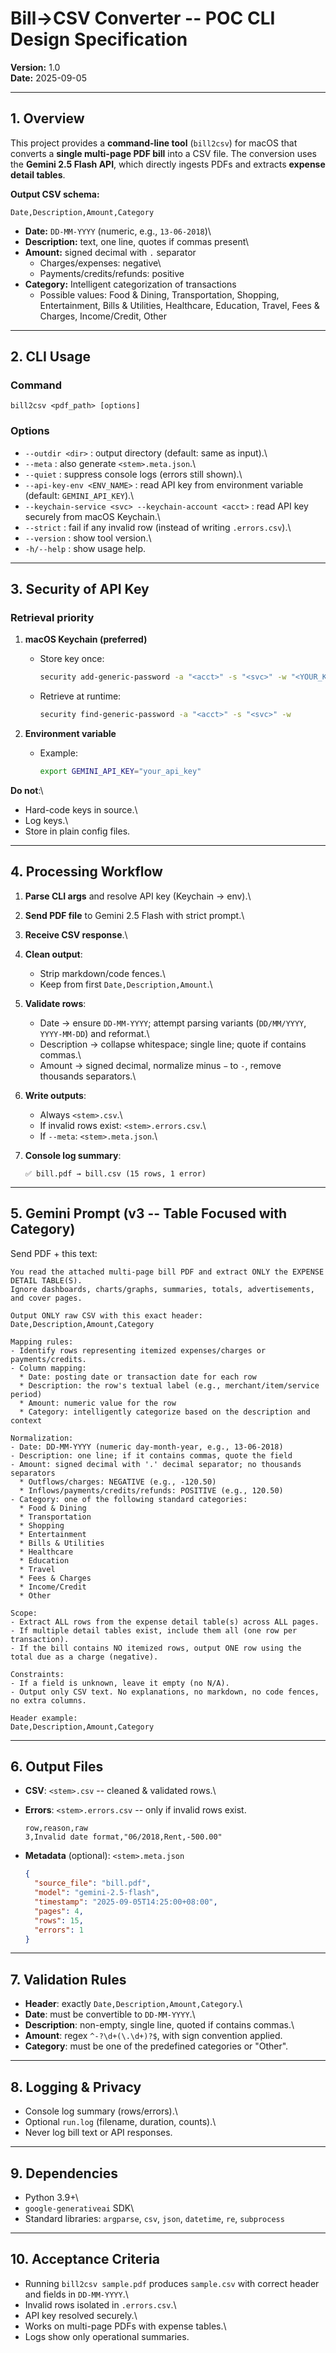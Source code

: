 # Bill→CSV Converter -- POC CLI Design Specification

**Version:** 1.0\
**Date:** 2025-09-05

------------------------------------------------------------------------

## 1. Overview

This project provides a **command-line tool** (`bill2csv`) for macOS
that converts a **single multi-page PDF bill** into a CSV file. The
conversion uses the **Gemini 2.5 Flash API**, which directly ingests
PDFs and extracts **expense detail tables**.

**Output CSV schema:**

    Date,Description,Amount,Category

-   **Date:** `DD-MM-YYYY` (numeric, e.g., `13-06-2018`)\
-   **Description:** text, one line, quotes if commas present\
-   **Amount:** signed decimal with `.` separator
    -   Charges/expenses: negative\
    -   Payments/credits/refunds: positive
-   **Category:** Intelligent categorization of transactions
    -   Possible values: Food & Dining, Transportation, Shopping, Entertainment, 
        Bills & Utilities, Healthcare, Education, Travel, Fees & Charges, 
        Income/Credit, Other

------------------------------------------------------------------------

## 2. CLI Usage

### Command

    bill2csv <pdf_path> [options]

### Options

-   `--outdir <dir>` : output directory (default: same as input).\
-   `--meta` : also generate `<stem>.meta.json`.\
-   `--quiet` : suppress console logs (errors still shown).\
-   `--api-key-env <ENV_NAME>` : read API key from environment variable
    (default: `GEMINI_API_KEY`).\
-   `--keychain-service <svc> --keychain-account <acct>` : read API key
    securely from macOS Keychain.\
-   `--strict` : fail if any invalid row (instead of writing
    `.errors.csv`).\
-   `--version` : show tool version.\
-   `-h/--help` : show usage help.

------------------------------------------------------------------------

## 3. Security of API Key

### Retrieval priority

1.  **macOS Keychain (preferred)**
    -   Store key once:

        ``` bash
        security add-generic-password -a "<acct>" -s "<svc>" -w "<YOUR_KEY>" -U
        ```

    -   Retrieve at runtime:

        ``` bash
        security find-generic-password -a "<acct>" -s "<svc>" -w
        ```
2.  **Environment variable**
    -   Example:

        ``` bash
        export GEMINI_API_KEY="your_api_key"
        ```

**Do not**:\
- Hard-code keys in source.\
- Log keys.\
- Store in plain config files.

------------------------------------------------------------------------

## 4. Processing Workflow

1.  **Parse CLI args** and resolve API key (Keychain → env).\

2.  **Send PDF file** to Gemini 2.5 Flash with strict prompt.\

3.  **Receive CSV response**.\

4.  **Clean output**:

    -   Strip markdown/code fences.\
    -   Keep from first `Date,Description,Amount`.\

5.  **Validate rows**:

    -   Date → ensure `DD-MM-YYYY`; attempt parsing variants
        (`DD/MM/YYYY`, `YYYY-MM-DD`) and reformat.\
    -   Description → collapse whitespace; single line; quote if
        contains commas.\
    -   Amount → signed decimal, normalize minus `−` to `-`, remove
        thousands separators.\

6.  **Write outputs**:

    -   Always `<stem>.csv`.\
    -   If invalid rows exist: `<stem>.errors.csv`.\
    -   If `--meta`: `<stem>.meta.json`.\

7.  **Console log summary**:

        ✅ bill.pdf → bill.csv (15 rows, 1 error)

------------------------------------------------------------------------

## 5. Gemini Prompt (v3 -- Table Focused with Category)

Send PDF + this text:

    You read the attached multi-page bill PDF and extract ONLY the EXPENSE DETAIL TABLE(S).
    Ignore dashboards, charts/graphs, summaries, totals, advertisements, and cover pages.

    Output ONLY raw CSV with this exact header:
    Date,Description,Amount,Category

    Mapping rules:
    - Identify rows representing itemized expenses/charges or payments/credits.
    - Column mapping:
      * Date: posting date or transaction date for each row
      * Description: the row's textual label (e.g., merchant/item/service period)
      * Amount: numeric value for the row
      * Category: intelligently categorize based on the description and context

    Normalization:
    - Date: DD-MM-YYYY (numeric day-month-year, e.g., 13-06-2018)
    - Description: one line; if it contains commas, quote the field
    - Amount: signed decimal with '.' decimal separator; no thousands separators
      * Outflows/charges: NEGATIVE (e.g., -120.50)
      * Inflows/payments/credits/refunds: POSITIVE (e.g., 120.50)
    - Category: one of the following standard categories:
      * Food & Dining
      * Transportation
      * Shopping
      * Entertainment
      * Bills & Utilities
      * Healthcare
      * Education
      * Travel
      * Fees & Charges
      * Income/Credit
      * Other

    Scope:
    - Extract ALL rows from the expense detail table(s) across ALL pages.
    - If multiple detail tables exist, include them all (one row per transaction).
    - If the bill contains NO itemized rows, output ONE row using the total due as a charge (negative).

    Constraints:
    - If a field is unknown, leave it empty (no N/A).
    - Output only CSV text. No explanations, no markdown, no code fences, no extra columns.

    Header example:
    Date,Description,Amount,Category

------------------------------------------------------------------------

## 6. Output Files

-   **CSV**: `<stem>.csv` -- cleaned & validated rows.\

-   **Errors**: `<stem>.errors.csv` -- only if invalid rows exist.

        row,reason,raw
        3,Invalid date format,"06/2018,Rent,-500.00"

-   **Metadata** (optional): `<stem>.meta.json`

    ``` json
    {
      "source_file": "bill.pdf",
      "model": "gemini-2.5-flash",
      "timestamp": "2025-09-05T14:25:00+08:00",
      "pages": 4,
      "rows": 15,
      "errors": 1
    }
    ```

------------------------------------------------------------------------

## 7. Validation Rules

-   **Header**: exactly `Date,Description,Amount,Category`.\
-   **Date**: must be convertible to `DD-MM-YYYY`.\
-   **Description**: non-empty, single line, quoted if contains commas.\
-   **Amount**: regex `^-?\d+(\.\d+)?$`, with sign convention applied.
-   **Category**: must be one of the predefined categories or "Other".

------------------------------------------------------------------------

## 8. Logging & Privacy

-   Console log summary (rows/errors).\
-   Optional `run.log` (filename, duration, counts).\
-   Never log bill text or API responses.

------------------------------------------------------------------------

## 9. Dependencies

-   Python 3.9+\
-   `google-generativeai` SDK\
-   Standard libraries: `argparse`, `csv`, `json`, `datetime`, `re`,
    `subprocess`

------------------------------------------------------------------------

## 10. Acceptance Criteria

-   Running `bill2csv sample.pdf` produces `sample.csv` with correct
    header and fields in `DD-MM-YYYY`.\
-   Invalid rows isolated in `.errors.csv`.\
-   API key resolved securely.\
-   Works on multi-page PDFs with expense tables.\
-   Logs show only operational summaries.
